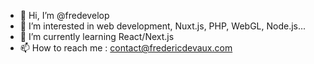 - 👋 Hi, I’m @fredevelop
- 👀 I’m interested in web development, Nuxt.js, PHP, WebGL, Node.js...
- 🌱 I’m currently learning React/Next.js
- 📫 How to reach me : contact@fredericdevaux.com

<!---
fredevelop/fredevelop is a ✨ special ✨ repository because its `README.md` (this file) appears on your GitHub profile.
You can click the Preview link to take a look at your changes.
--->
